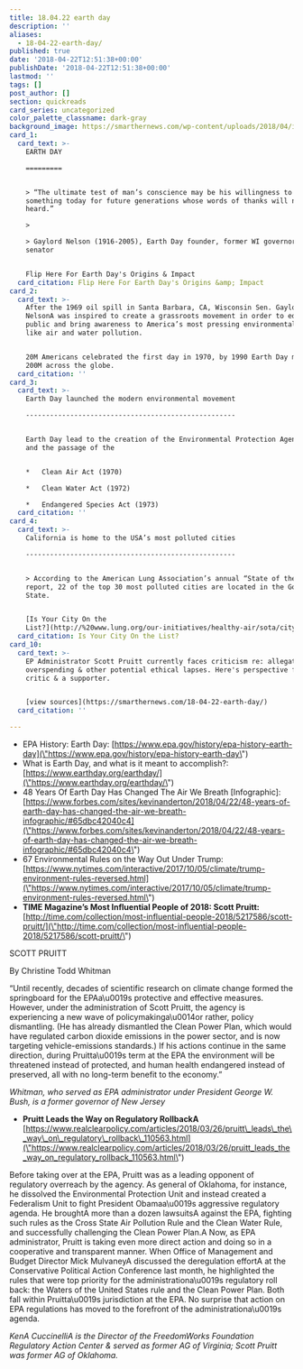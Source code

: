 ```yaml
---
title: 18.04.22 earth day
description: ''
aliases:
  - 18-04-22-earth-day/
published: true
date: '2018-04-22T12:51:38+00:00'
publishDate: '2018-04-22T12:51:38+00:00'
lastmod: ''
tags: []
post_author: []
section: quickreads
card_series: uncategorized
color_palette_classname: dark-gray
background_image: https://smarthernews.com/wp-content/uploads/2018/04/industry-1752876_1920.png
card_1:
  card_text: >-
    EARTH DAY

    =========


    > “The ultimate test of man’s conscience may be his willingness to sacrifice
    something today for future generations whose words of thanks will not be
    heard.”

    > 

    > Gaylord Nelson (1916-2005), Earth Day founder, former WI governor &
    senator


    Flip Here For Earth Day's Origins & Impact
  card_citation: Flip Here For Earth Day's Origins &amp; Impact
card_2:
  card_text: >-
    After the 1969 oil spill in Santa Barbara, CA, Wisconsin Sen. Gaylord
    NelsonA was inspired to create a grassroots movement in order to educate the
    public and bring awareness to America’s most pressing environmental issues,
    like air and water pollution.


    20M Americans celebrated the first day in 1970, by 1990 Earth Day mobilized
    200M across the globe.
  card_citation: ''
card_3:
  card_text: >-
    Earth Day launched the modern environmental movement

    ----------------------------------------------------


    Earth Day lead to the creation of the Environmental Protection Agency (EPA)
    and the passage of the


    *   Clean Air Act (1970)

    *   Clean Water Act (1972)

    *   Endangered Species Act (1973)
  card_citation: ''
card_4:
  card_text: >-
    California is home to the USA’s most polluted cities

    ----------------------------------------------------


    > According to the American Lung Association’s annual “State of the Air”
    report, 22 of the top 30 most polluted cities are located in the Golden
    State.


    [Is Your City On the
    List?](http://%20www.lung.org/our-initiatives/healthy-air/sota/city-rankings/most-polluted-cities.html)
  card_citation: Is Your City On the List?
card_10:
  card_text: >-
    EP Administrator Scott Pruitt currently faces criticism re: allegations of
    overspending & other potential ethical lapses. Here's perspective from a
    critic & a supporter.


    [view sources](https://smarthernews.com/18-04-22-earth-day/)
  card_citation: ''

---
```

*   EPA History: Earth Day: [https://www.epa.gov/history/epa-history-earth-day](\"https://www.epa.gov/history/epa-history-earth-day\")
*   What is Earth Day, and what is it meant to accomplish?: [https://www.earthday.org/earthday/](\"https://www.earthday.org/earthday/\")
*   48 Years Of Earth Day Has Changed The Air We Breath \[Infographic\]: [https://www.forbes.com/sites/kevinanderton/2018/04/22/48-years-of-earth-day-has-changed-the-air-we-breath-infographic/#65dbc42040c4](\"https://www.forbes.com/sites/kevinanderton/2018/04/22/48-years-of-earth-day-has-changed-the-air-we-breath-infographic/#65dbc42040c4\")
*   67 Environmental Rules on the Way Out Under Trump: [https://www.nytimes.com/interactive/2017/10/05/climate/trump-environment-rules-reversed.html](\"https://www.nytimes.com/interactive/2017/10/05/climate/trump-environment-rules-reversed.html\")
*   **TIME Magazine’s Most Influential People of 2018: Scott Pruitt:** [http://time.com/collection/most-influential-people-2018/5217586/scott-pruitt/](\"http://time.com/collection/most-influential-people-2018/5217586/scott-pruitt/\")

SCOTT PRUITT

By Christine Todd Whitman

“Until recently, decades of scientific research on climate change formed the springboard for the EPAa\\u0019s protective and effective measures. However, under the administration of Scott Pruitt, the agency is experiencing a new wave of policymakinga\\u0014or rather, policy dismantling. (He has already dismantled the Clean Power Plan, which would have regulated carbon dioxide emissions in the power sector, and is now targeting vehicle-emissions standards.) If his actions continue in the same direction, during Pruitta\\u0019s term at the EPA the environment will be threatened instead of protected, and human health endangered instead of preserved, all with no long-term benefit to the economy.”

_Whitman, who served as EPA administrator under President George W. Bush, is a former governor of New Jersey_

*   **Pruitt Leads the Way on Regulatory RollbackA**  
    [https://www.realclearpolicy.com/articles/2018/03/26/pruitt\_leads\_the\_way\_on\_regulatory\_rollback\_110563.html](\"https://www.realclearpolicy.com/articles/2018/03/26/pruitt_leads_the_way_on_regulatory_rollback_110563.html\")

Before taking over at the EPA, Pruitt was as a leading opponent of regulatory overreach by the agency. As general of Oklahoma, for instance, he dissolved the Environmental Protection Unit and instead created a Federalism Unit to fight President Obamaa\\u0019s aggressive regulatory agenda. He broughtA more than a dozen lawsuitsA against the EPA, fighting such rules as the Cross State Air Pollution Rule and the Clean Water Rule, and successfully challenging the Clean Power Plan.A Now, as EPA administrator, Pruitt is taking even more direct action and doing so in a cooperative and transparent manner. When Office of Management and Budget Director Mick MulvaneyA discussed the deregulation effortA at the Conservative Political Action Conference last month, he highlighted the rules that were top priority for the administrationa\\u0019s regulatory roll back: the Waters of the United States rule and the Clean Power Plan. Both fall within Pruitta\\u0019s jurisdiction at the EPA. No surprise that action on EPA regulations has moved to the forefront of the administrationa\\u0019s agenda.

_KenA CuccinelliA is the Director of the FreedomWorks Foundation Regulatory Action Center & served as former AG of Virginia; Scott Pruitt was former AG of Oklahoma._